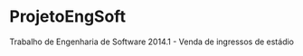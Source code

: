 ProjetoEngSoft
==============

Trabalho de Engenharia de Software 2014.1 - Venda de ingressos de estádio
